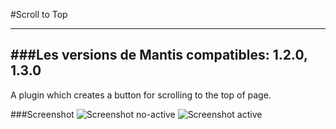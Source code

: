#Scroll to Top
***
###Les versions de Mantis compatibles: 1.2.0, 1.3.0
---
A plugin which creates a button for scrolling to the top of page.

###Screenshot
![Screenshot no-active](https://github.com/KtuluWU/Mantis-Plugins/tree/master/ScrollToTop/screenshot-1.png)
![Screenshot active](https://github.com/KtuluWU/Mantis-Plugins/tree/master/ScrollToTop/screenshot-2.png)